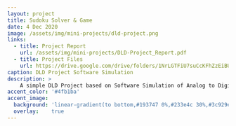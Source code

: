 ```yaml
---
layout: project
title: Sudoku Solver & Game
date: 4 Dec 2020
image: /assets/img/mini-projects/dld-project.png 
links:
  - title: Project Report
    url: /assets/img/mini-projects/DLD-Project_Report.pdf
  - title: Project Files
    url: https://drive.google.com/drive/folders/1NrLGTFiU7suCcKFhZzEiBUxqf2bXYvZO?usp=sharing    
caption: DLD Project Software Simulation
description: >
    A simple DLD Project based on Software Simulation of Analog to Digital Converter, using Proteus 8.<br>
accent_color: '#4fb1ba'
accent_image:
  background: 'linear-gradient(to bottom,#193747 0%,#233e4c 30%,#3c929e 50%,#d5d5d4 70%,#cdccc8 100%)'
  overlay:    true
---
```

